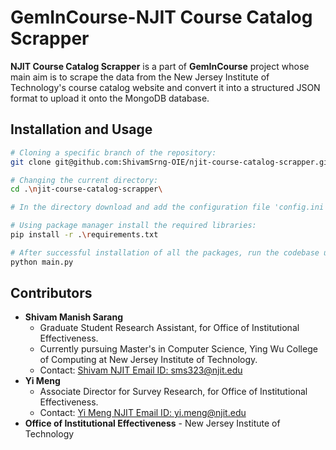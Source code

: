 # GemInCourse-NJIT Course Catalog Scrapper

**NJIT Course Catalog Scrapper** is a part of **GemInCourse** project whose main aim is to scrape the data from the New Jersey Institute of Technology's course catalog website and convert it into a structured JSON format to upload it onto the MongoDB database.

## Installation and Usage
```bash
# Cloning a specific branch of the repository:
git clone git@github.com:ShivamSrng-OIE/njit-course-catalog-scrapper.git

# Changing the current directory:
cd .\njit-course-catalog-scrapper\

# In the directory download and add the configuration file 'config.ini' in 'For NJIT Course Catalog Scrapper' directory from the shared Google Drive link in the submitted competition form.

# Using package manager install the required libraries:
pip install -r .\requirements.txt

# After successful installation of all the packages, run the codebase using:
python main.py
```

## Contributors
* **Shivam Manish Sarang**
  - Graduate Student Research Assistant, for Office of Institutional Effectiveness.
  -  Currently pursuing Master's in Computer Science, Ying Wu College of Computing at New Jersey Institute of Technology.
  - Contact: [Shivam NJIT Email ID: sms323@njit.edu](mailto:sms323@njit.edu)
* **Yi Meng**
  - Associate Director for Survey Research, for Office of Institutional Effectiveness.
  - Contact: [Yi Meng NJIT Email ID: yi.meng@njit.edu](mailto:yi.meng@njit.edu)
* **Office of Institutional Effectiveness** - New Jersey Institute of Technology